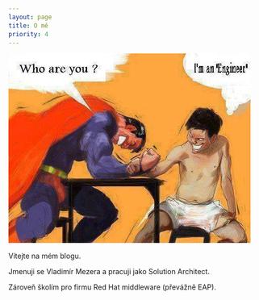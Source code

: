```yaml
---
layout: page
title: O mě
priority: 4
---
```

![Run](/public/engeneer.jpg "Profilovka")

Vítejte na mém blogu.

Jmenuji se Vladimír Mezera a pracuji jako Solution Architect.

Zároveň školím pro firmu Red Hat middleware (převážně EAP).
